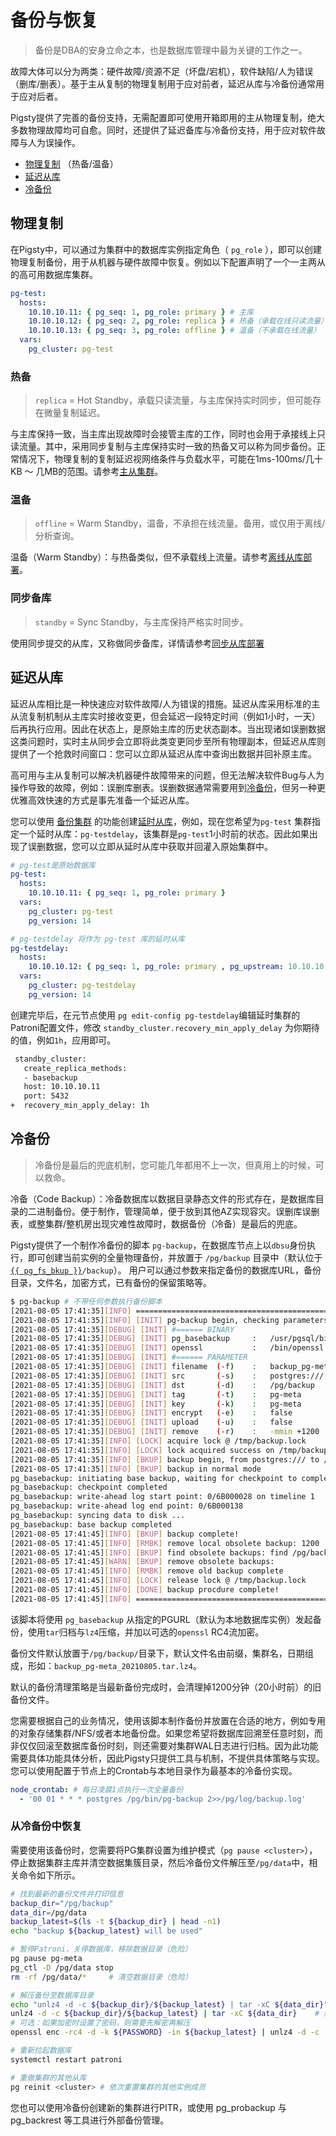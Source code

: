 # 备份与恢复

> 备份是DBA的安身立命之本，也是数据库管理中最为关键的工作之一。

故障大体可以分为两类：硬件故障/资源不足（坏盘/宕机），软件缺陷/人为错误（删库/删表）。基于主从复制的物理复制用于应对前者，延迟从库与冷备份通常用于应对后者。

Pigsty提供了完善的备份支持，无需配置即可使用开箱即用的主从物理复制，绝大多数物理故障均可自愈。同时，还提供了延迟备库与冷备份支持，用于应对软件故障与人为误操作。

* [物理复制](#物理复制) （热备/温备）
* [延迟从库](#延迟从库)
* [冷备份](#冷备份)



## 物理复制

在Pigsty中，可以通过为集群中的数据库实例指定角色（ `pg_role` ），即可以创建物理复制备份，用于从机器与硬件故障中恢复。例如以下配置声明了一个一主两从的高可用数据库集群。

```yaml
pg-test:
  hosts:
    10.10.10.11: { pg_seq: 1, pg_role: primary } # 主库
    10.10.10.12: { pg_seq: 2, pg_role: replica } # 热备（承载在线只读流量）
    10.10.10.13: { pg_seq: 3, pg_role: offline } # 温备（不承载在线流量）
  vars:
    pg_cluster: pg-test
```

### 热备

> `replica` = Hot Standby，承载只读流量，与主库保持实时同步，但可能存在微量复制延迟。

与主库保持一致，当主库出现故障时会接管主库的工作，同时也会用于承接线上只读流量。其中，采用同步复制与主库保持实时一致的热备又可以称为同步备份。正常情况下，物理复制的复制延迟视网络条件与负载水平，可能在1ms-100ms/几十KB ～ 几MB的范围。请参考[主从集群](d-pgsql.md#主从集群)。

### 温备

> `offline` = Warm Standby，温备，不承担在线流量。备用，或仅用于离线/分析查询。

温备（Warm Standby）：与热备类似，但不承载线上流量。请参考[离线从库部署](d-pgsql.md#离线从库)。

### 同步备库

> `standby` = Sync Standby，与主库保持严格实时同步。

使用同步提交的从库，又称做同步备库，详情请参考[同步从库部署](d-pgsql.md#同步从库)



## 延迟从库

延迟从库相比是一种快速应对软件故障/人为错误的措施。延迟从库采用标准的主从流复制机制从主库实时接收变更，但会延迟一段特定时间（例如1小时，一天）后再执行应用。因此在状态上，是原始主库的历史状态副本。当出现诸如误删数据这类问题时，实时主从同步会立即将此类变更同步至所有物理副本，但延迟从库则提供了一个抢救时间窗口：您可以立即从延迟从库中查询出数据并回补原主库。

高可用与主从复制可以解决机器硬件故障带来的问题，但无法解决软件Bug与人为操作导致的故障，例如：误删库删表。误删数据通常需要用到[冷备份](t-backup.md)，但另一种更优雅高效快速的方式是事先准备一个延迟从库。

您可以使用 [备份集群](d-pgsql.md#备份集群) 的功能创建[延时从库](d-pgsql.md#延迟从库)，例如，现在您希望为`pg-test` 集群指定一个延时从库：`pg-testdelay`，该集群是`pg-test`1小时前的状态。因此如果出现了误删数据，您可以立即从延时从库中获取并回灌入原始集群中。


```yaml
# pg-test是原始数据库
pg-test:
  hosts:
    10.10.10.11: { pg_seq: 1, pg_role: primary }
  vars:
    pg_cluster: pg-test
    pg_version: 14

# pg-testdelay 将作为 pg-test 库的延时从库
pg-testdelay:
  hosts:
    10.10.10.12: { pg_seq: 1, pg_role: primary , pg_upstream: 10.10.10.11 } # 实际角色为 Standby Leader
  vars:
    pg_cluster: pg-testdelay
    pg_version: 14          
```

创建完毕后，在元节点使用 `pg edit-config pg-testdelay`编辑延时集群的Patroni配置文件，修改 `standby_cluster.recovery_min_apply_delay` 为你期待的值，例如`1h`，应用即可。

```bash
 standby_cluster:
   create_replica_methods:
   - basebackup
   host: 10.10.10.11
   port: 5432
+  recovery_min_apply_delay: 1h
```



## 冷备份

> 冷备份是最后的兜底机制，您可能几年都用不上一次，但真用上的时候，可以救命。 

冷备（Code Backup）：冷备数据库以数据目录静态文件的形式存在，是数据库目录的二进制备份。便于制作，管理简单，便于放到其他AZ实现容灾。误删库误删表，或整集群/整机房出现灾难性故障时，数据备份（冷备）是最后的兜底。

Pigsty提供了一个制作冷备份的脚本 `pg-backup`，在数据库节点上以`dbsu`身份执行，即可创建当前实例的全量物理备份，并放置于 `/pg/backup` 目录中（默认位于 [`{{ pg_fs_bkup }}`](v-pgsql.md#pg_fs_bkup)`/backup`）。
用户可以通过参数来指定备份的数据库URL，备份目录，文件名，加密方式，已有备份的保留策略等。


```bash
$ pg-backup # 不带任何参数执行备份脚本
[2021-08-05 17:41:35][INFO] ================================================================
[2021-08-05 17:41:35][INFO] [INIT] pg-backup begin, checking parameters
[2021-08-05 17:41:35][DEBUG] [INIT] #====== BINARY
[2021-08-05 17:41:35][DEBUG] [INIT] pg_basebackup     :   /usr/pgsql/bin/pg_basebackup
[2021-08-05 17:41:35][DEBUG] [INIT] openssl           :   /bin/openssl
[2021-08-05 17:41:35][DEBUG] [INIT] #====== PARAMETER
[2021-08-05 17:41:35][DEBUG] [INIT] filename  (-f)    :   backup_pg-meta_20210805.tar.lz4
[2021-08-05 17:41:35][DEBUG] [INIT] src       (-s)    :   postgres:///
[2021-08-05 17:41:35][DEBUG] [INIT] dst       (-d)    :   /pg/backup
[2021-08-05 17:41:35][DEBUG] [INIT] tag       (-t)    :   pg-meta
[2021-08-05 17:41:35][DEBUG] [INIT] key       (-k)    :   pg-meta
[2021-08-05 17:41:35][DEBUG] [INIT] encrypt   (-e)    :   false
[2021-08-05 17:41:35][DEBUG] [INIT] upload    (-u)    :   false
[2021-08-05 17:41:35][DEBUG] [INIT] remove    (-r)    :   -mmin +1200
[2021-08-05 17:41:35][INFO] [LOCK] acquire lock @ /tmp/backup.lock
[2021-08-05 17:41:35][INFO] [LOCK] lock acquired success on /tmp/backup.lock, pid=25438
[2021-08-05 17:41:35][INFO] [BKUP] backup begin, from postgres:/// to /pg/backup/backup_pg-meta_20210805.tar.lz4
[2021-08-05 17:41:35][INFO] [BKUP] backup in normal mode
pg_basebackup: initiating base backup, waiting for checkpoint to complete
pg_basebackup: checkpoint completed
pg_basebackup: write-ahead log start point: 0/6B000028 on timeline 1
pg_basebackup: write-ahead log end point: 0/6B000138
pg_basebackup: syncing data to disk ...
pg_basebackup: base backup completed
[2021-08-05 17:41:45][INFO] [BKUP] backup complete!
[2021-08-05 17:41:45][INFO] [RMBK] remove local obsolete backup: 1200
[2021-08-05 17:41:45][INFO] [BKUP] find obsolete backups: find /pg/backup/ -maxdepth 1 -type f -mmin +1200 -name 'backup*.lz4'
[2021-08-05 17:41:45][WARN] [BKUP] remove obsolete backups:
[2021-08-05 17:41:45][INFO] [RMBK] remove old backup complete
[2021-08-05 17:41:45][INFO] [LOCK] release lock @ /tmp/backup.lock
[2021-08-05 17:41:45][INFO] [DONE] backup procdure complete!
[2021-08-05 17:41:45][INFO] ================================================================
```

该脚本将使用 `pg_basebackup` 从指定的PGURL（默认为本地数据库实例）发起备份，使用`tar`归档与`lz4`压缩，并加以可选的`openssl` RC4流加密。

备份文件默认放置于`/pg/backup/`目录下，默认文件名由前缀，集群名，日期组成，形如：`backup_pg-meta_20210805.tar.lz4`。

默认的备份清理策略是当最新备份完成时，会清理掉1200分钟（20小时前）的旧备份文件。

您需要根据自己的业务情况，使用该脚本制作备份并放置在合适的地方，例如专用的对象存储集群/NFS/或者本地备份盘。如果您希望将数据库回溯至任意时刻，而非仅仅回滚至数据库备份时刻，则还需要对集群WAL日志进行归档。因为此功能需要具体功能具体分析，因此Pigsty只提供工具与机制，不提供具体策略与实现。您可以使用配置于节点上的Crontab与本地目录作为最基本的冷备份实现。

```yaml
node_crontab: # 每日凌晨1点执行一次全量备份
  - '00 01 * * * postgres /pg/bin/pg-backup 2>>/pg/log/backup.log'
```






### 从冷备份中恢复

需要使用该备份时，您需要将PG集群设置为维护模式（`pg pause <cluster>`），停止数据集群主库并清空数据集簇目录，然后冷备份文件解压至`/pg/data`中，相关命令如下所示。

```bash
# 找到最新的备份文件并打印信息
backup_dir="/pg/backup"
data_dir=/pg/data
backup_latest=$(ls -t ${backup_dir} | head -n1)
echo "backup ${backup_latest} will be used"

# 暂停Patroni，关停数据库，移除数据目录（危险）
pg pause pg-meta
pg_ctl -D /pg/data stop
rm -rf /pg/data/*     # 清空数据目录（危险）

# 解压备份至数据库目录
echo "unlz4 -d -c ${backup_dir}/${backup_latest} | tar -xC ${data_dir}"
unlz4 -d -c ${backup_dir}/${backup_latest} | tar -xC ${data_dir}    # 解压至数据库目录
# 可选：如果加密时设置了密码，则需要先解密再解压
openssl enc -rc4 -d -k ${PASSWORD} -in ${backup_latest} | unlz4 -d -c | tar -xC ${data_dir}

# 重新拉起数据库
systemctl restart patroni

# 重做集群的其他从库
pg reinit <cluster> # 依次重置集群的其他实例成员
```

您也可以使用冷备份创建新的集群进行PITR，或使用 pg_probackup 与 pg_backrest 等工具进行外部备份管理。
